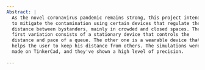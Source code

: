 ```yaml
---
Abstract: |
  As the novel coronavirus pandemic remains strong, this project intends
  to mitigate the contamination using certain devices that regulate the
  distance between bystanders, mainly in crowded and closed spaces. The
  first variation consists of a stationary device that controls the
  distance and pace of a queue. The other one is a wearable device that
  helps the user to keep his distance from others. The simulations were
  made on TinkerCad, and they've shown a high level of precision.
  
---
```

